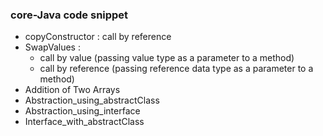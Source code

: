 ### core-Java code snippet

- copyConstructor : call by reference 
- SwapValues : 
	- call by value (passing value type as a parameter to a method) 
	- call by reference (passing reference data type as a parameter to a method)
- Addition of Two Arrays
- Abstraction_using_abstractClass
- Abstraction_using_interface
- Interface_with_abstractClass 